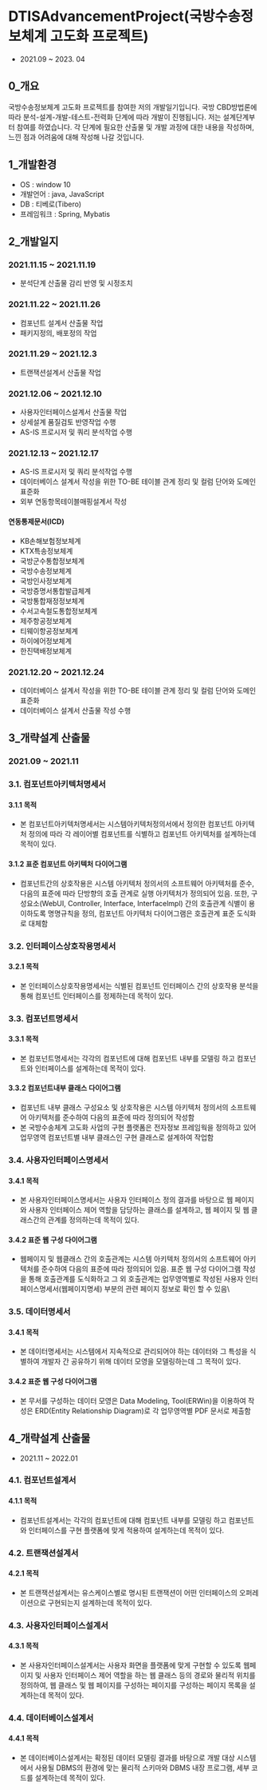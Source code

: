# DTISAdvancementProject(국방수송정보체계 고도화 프로젝트)
* 2021.09 ~ 2023. 04

## 0_개요
국방수송정보체계 고도화 프로젝트를 참여한 저의 개발일기입니다. 국방 CBD방법론에 따라 분석-설계-개발-테스트-전력화 단계에 따라 개발이 진행됩니다. 
저는 설계단계부터 참여를 하였습니다. 각 단계에 필요한 산출물 및 개발 과정에 대한 내용을 작성하며, 느낀 점과 어려움에 대해 작성해 나갈 것입니다.

## 1_개발환경
  * OS : window 10
  * 개발언어 : java, JavaScript
  * DB : 티베로(Tibero)
  * 프레임워크 : Spring, Mybatis

## 2_개발일지
### 2021.11.15 ~ 2021.11.19
 * 분석단계 산출물 감리 반영 및 시정조치

### 2021.11.22 ~ 2021.11.26
 * 컴포넌트 설계서 산출물 작업
 * 패키지정의, 배포정의 작업

### 2021.11.29 ~ 2021.12.3
 * 트랜잭션설계서 산출물 작업

### 2021.12.06 ~ 2021.12.10
 * 사용자인터페이스설계서 산출물 작업
 * 상세설계 품질검토 반영작업 수행
 * AS-IS 프로시저 및 쿼리 분석작업 수행

### 2021.12.13 ~ 2021.12.17
 * AS-IS 프로시저 및 쿼리 분석작업 수행
 * 데이터베이스 설계서 작성을 위한 TO-BE 테이블 관계 정리 및 컬럼 단어와 도메인 표준화
 * 외부 연동항목테이블매핑설계서 작성
#### 연동통제문서(ICD) 
 * KB손해보험정보체계
 * KTX특송정보체계
 * 국방군수통합정보체계
 * 국방수송정보체계
 * 국방인사정보체계
 * 국방증명서통합발급체계
 * 국방통합재정정보체계
 * 수서고속철도통합정보체계
 * 제주항공정보체계
 * 티웨이항공정보체계
 * 하이에어정보체계
 * 한진택배정보체계

### 2021.12.20 ~ 2021.12.24
 * 데이터베이스 설계서 작성을 위한 TO-BE 테이블 관계 정리 및 컬럼 단어와 도메인 표준화
 * 데이터베이스 설계서 산출물 작성 수행

## 3_개략설계 산출물
### 2021.09 ~ 2021.11

### 3.1. 컴포넌트아키텍처명세서
#### 3.1.1 목적
 * 본 컴포넌트아키텍처명세서는 시스템아키텍처정의서에서 정의한 컴포넌트 아키텍처 정의에 따라 각 레이어별 컴포넌트를 식별하고 컴포넌트 아키텍처를 설계하는데 목적이 있다.
#### 3.1.2 표준 컴포넌트 아키텍처 다이어그램
 * 컴포넌트간의 상호작용은 시스템 아키텍처 정의서의 소프트웨어 아키텍처를 준수, 다음의 표준에 따라 단방향의 호출 관계로 실행 아키텍처가 정의되어 있음. 또한, 구성요소(WebUI, Controller, Interface, Interfacelmpl) 간의 호출관계 식별이 용이하도록 명명규칙을 정의, 컴포넌트 아키텍처 다이어그램은 호출관계 표준 도식화로 대체함

### 3.2. 인터페이스상호작용명세서
#### 3.2.1 목적
 * 본 인터페이스상호작용명세서는 식별된 컴포넌트 인터페이스 간의 상호작용 분석을 통해 컴포넌트 인터페이스를 정제하는데 목적이 있다.

### 3.3. 컴포넌트명세서
#### 3.3.1 목적
 * 본 컴포넌트명세서는 각각의 컴포넌트에 대해 컴포넌트 내부를 모델링 하고 컴포넌트와 인터페이스를 설계하는데 목적이 있다.
#### 3.3.2 컴포넌트내부 클래스 다이어그램
 * 컴포넌트 내부 클래스 구성요소 및 상호작용은 시스템 아키텍처 정의서의 소프트웨어 아키텍처를 준수하여 다음의 표준에 따라 정의되어 작성함
 * 본 국방수송체계 고도화 사업의 구현 플랫폼은 전자정보 프레임웍을 정의하고 있어 업무영역 컴포넌트별 내부 클래스인 구현 클래스로 설계하여 작업함

### 3.4. 사용자인터페이스명세서
#### 3.4.1 목적
 * 본 사용자인터페이스명세서는 사용자 인터페이스 정의 결과를 바탕으로 웹 페이지와 사용자 인터페이스 제어 역할을 담당하는 클래스를 설계하고, 웹 페이지 및 웹 클래스간의 관계를 정의하는데 목적이 있다.
 #### 3.4.2 표준 웹 구성 다이어그램
  * 웹페이지 및 웹클래스 간의 호출관계는 시스템 아키텍처 정의서의 소프트웨어 아키텍처를 준수하여 다음의 표준에 따라 정의되어 있음. 표준 웹 구성 다이어그램 작성을 통해 호출관계를 도식화하고 그 외 호출관계는 업무영역별로 작성된 사용자 인터페이스명세서(웹페이지명세) 부분의 관련 페이지 정보로 확인 할 수 있음\

### 3.5. 데이터명세서
#### 3.4.1 목적
 * 본 데이터명세서는 시스템에서 지속적으로 관리되어야 하는 데이터와 그 특성을 식별하여 개발자 간 공유하기 위해 데이터 모영을 모델링하는데 그 목적이 있다.
#### 3.4.2 표준 웹 구성 다이어그램
 * 본 무서를 구성하는 데이터 모영은 Data Modeling, Tool(ERWin)을 이용하여 작성은 ERD(Entity Relationship Diagram)로 각 업무영역별 PDF 문서로 제출함

## 4_개략설계 산출물
  * 2021.11 ~ 2022.01

### 4.1. 컴포넌트설계서
#### 4.1.1 목적
 * 컴포넌트설계서는 각각의 컴포넌트에 대해 컴포넌트 내부를 모델링 하고 컴포넌트와 인터페이스를 구현 플랫폼에 맞게 적용하여 설계하는데 목적이 있다.

### 4.2. 트랜잭션설계서
#### 4.2.1 목적
 * 본 트랜잭션설계서는 유스케이스별로 명시된 트랜잭션이 어떤 인터페이스의 오퍼레이션으로 구현되는지 설계하는데 목적이 있다.

### 4.3. 사용자인터페이스설계서
#### 4.3.1 목적
 * 본 사용자인터페이스설계서는 사용자 화면을 플랫폼에 맞게 구현할 수 있도록 웹페이지 및 사용자 인터페이스 제어 역할을 하는 웹 클래스 등의 경로와 물리적 위치를 정의하여, 웹 클래스 및 웹 페이지를 구성하는 페이지를 구성하는 페이지 목록을 설계하는데 목적이 있다.

### 4.4. 데이터베이스설계서
#### 4.4.1 목적
 * 본 데이터베이스설계서는 확정된 데이터 모델링 결과를 바탕으로 개발 대상 시스템에서 사용될 DBMS의 환경에 맞는 물리적 스키마와 DBMS 내장 프로그램, 세부 코드를 설계하는데 목적이 있다.
